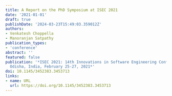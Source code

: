 ```yaml
---
title: A Report on the PhD Symposium at ISEC 2021
date: '2021-01-01'
draft: true
publishDate: '2024-03-23T15:49:03.359012Z'
authors:
- Venkatesh Choppella
- Manoranjan Satpathy
publication_types:
- 'conference'
abstract: ''
featured: false
publication: '*ISEC 2021: 14th Innovations in Software Engineering Conference, Bhubaneswar,
  Odisha, India, February 25-27, 2021*'
doi: 10.1145/3452383.3453713
links:
- name: URL
  url: https://doi.org/10.1145/3452383.3453713
---
```


